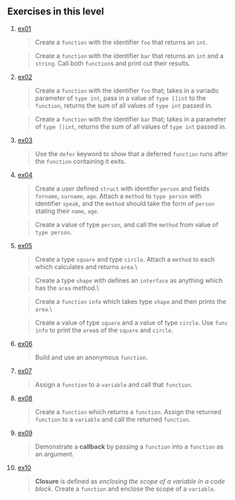## Exercises in this level
1. [ex01](06.ex01.go)
   > Create a `function` with the identifier `foo` that returns an `int`.

   >Create a `function` with the identifier `bar` that returns an `int` and a `string`. Call both `function`s and print out their results.
2. [ex02](06.ex02.go)
   > Create a `function` with the identifier `foo` that; takes in a variadic parameter of `type int`, pass in a value of `type []int` to the `function`, returns the sum of all values of `type int` passed in.

   > Create a `function` with the identifier `bar` that; takes in a parameter of `type []int`, returns the sum of all values of `type int` passed in.
3. [ex03](06.ex03.go)
   > Use the `defer` keyword to show that a deferred `function` runs after the `function` containing it exits.
4. [ex04](06.ex04.go)
   > Create a user defined `struct` with identifer `person` and fields `forname`, `surname`, `age`. Attach a `method` to `type person` with identifier `speak`, and the `method` should take the form of `person` stating their `name`, `age`.

   > Create a value of type `person`, and call the `method` from value of `type person`.
5. [ex05](06.ex05.go)
   > Create a type `square` and type `circle`. Attach a `method` to each which calculates and returns `area`.\

   > Create a type `shape` with defines an `interface` as anything which has the `area` method.\

   > Create a `function` `info` which takes type `shape` and then prints the `area`.\

   > Create a value of type `square` and a value of type `circle`. Use `func info` to print the `area`s of the `square` and `circle`.
6. [ex06](06.ex06.go)
   > Build and use an anonymous `function`.
7. [ex07](06.ex07.go)
   > Assign a `function` to a `variable` and call that `function`.
8. [ex08](06.ex08.go)
   > Create a `function` which returns a `function`. Assign the returned `function` to a `variable` and call the returned `function`.
9. [ex09](06.ex09.go)
    > Demonstrate a **callback** by passing a `function` into a `function` as an argument.
10. [ex10](06.ex10.go)
    > **Closure** is defined as _enclosing the scope of a variable in a code block_. Create a `function` and enclose the scope of a `variable`.







